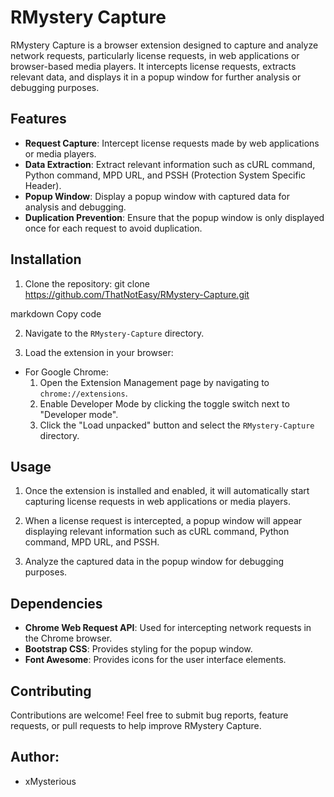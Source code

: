 # RMystery Capture

RMystery Capture is a browser extension designed to capture and analyze network requests, particularly license requests, in web applications or browser-based media players. It intercepts license requests, extracts relevant data, and displays it in a popup window for further analysis or debugging purposes.

## Features

- **Request Capture**: Intercept license requests made by web applications or media players.
- **Data Extraction**: Extract relevant information such as cURL command, Python command, MPD URL, and PSSH (Protection System Specific Header).
- **Popup Window**: Display a popup window with captured data for analysis and debugging.
- **Duplication Prevention**: Ensure that the popup window is only displayed once for each request to avoid duplication.

## Installation

1. Clone the repository:
git clone https://github.com/ThatNotEasy/RMystery-Capture.git

markdown
Copy code

2. Navigate to the `RMystery-Capture` directory.

3. Load the extension in your browser:
- For Google Chrome:
  1. Open the Extension Management page by navigating to `chrome://extensions`.
  2. Enable Developer Mode by clicking the toggle switch next to "Developer mode".
  3. Click the "Load unpacked" button and select the `RMystery-Capture` directory.

## Usage

1. Once the extension is installed and enabled, it will automatically start capturing license requests in web applications or media players.

2. When a license request is intercepted, a popup window will appear displaying relevant information such as cURL command, Python command, MPD URL, and PSSH.

3. Analyze the captured data in the popup window for debugging purposes.

## Dependencies

- **Chrome Web Request API**: Used for intercepting network requests in the Chrome browser.
- **Bootstrap CSS**: Provides styling for the popup window.
- **Font Awesome**: Provides icons for the user interface elements.

## Contributing

Contributions are welcome! Feel free to submit bug reports, feature requests, or pull requests to help improve RMystery Capture.

## Author:
- xMysterious
